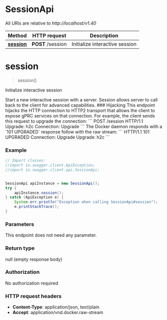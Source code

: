 # SessionApi

All URIs are relative to *http://localhost/v1.40*

Method | HTTP request | Description
------------- | ------------- | -------------
[**session**](SessionApi.md#session) | **POST** /session | Initialize interactive session


<a name="session"></a>
# **session**
> session()

Initialize interactive session

Start a new interactive session with a server. Session allows server to call back to the client for advanced capabilities.  ### Hijacking  This endpoint hijacks the HTTP connection to HTTP2 transport that allows the client to expose gPRC services on that connection.  For example, the client sends this request to upgrade the connection:  &#x60;&#x60;&#x60; POST /session HTTP/1.1 Upgrade: h2c Connection: Upgrade &#x60;&#x60;&#x60;  The Docker daemon responds with a &#x60;101 UPGRADED&#x60; response follow with the raw stream:  &#x60;&#x60;&#x60; HTTP/1.1 101 UPGRADED Connection: Upgrade Upgrade: h2c &#x60;&#x60;&#x60; 

### Example
```java
// Import classes:
//import io.swagger.client.ApiException;
//import io.swagger.client.api.SessionApi;


SessionApi apiInstance = new SessionApi();
try {
    apiInstance.session();
} catch (ApiException e) {
    System.err.println("Exception when calling SessionApi#session");
    e.printStackTrace();
}
```

### Parameters
This endpoint does not need any parameter.

### Return type

null (empty response body)

### Authorization

No authorization required

### HTTP request headers

 - **Content-Type**: application/json, text/plain
 - **Accept**: application/vnd.docker.raw-stream

